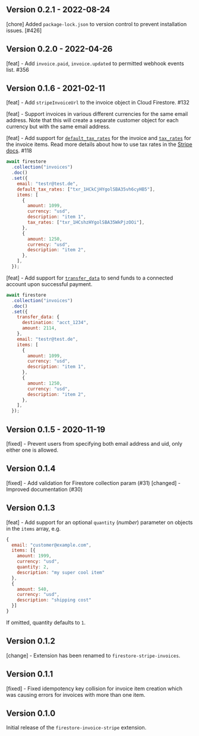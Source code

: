 ## Version 0.2.1 - 2022-08-24
[chore] Added `package-lock.json` to version control to prevent installation issues. [#426]

## Version 0.2.0 - 2022-04-26

[feat] - Add `invoice.paid`, `invoice.updated` to permitted webhook events list. #356

## Version 0.1.6 - 2021-02-11

[feat] - Add `stripeInvoiceUrl` to the invoice object in Cloud Firestore. #132

[feat] - Support invoices in various different currencies for the same email address. Note that this will create a separate customer object for each currency but with the same email address.

[feat] - Add support for [`default_tax_rates`](https://stripe.com/docs/api/invoices/create#create_invoice-default_tax_rates) for the invoice and [`tax_rates`](https://stripe.com/docs/api/invoiceitems/create#create_invoiceitem-tax_rates) for the invoice items. Read more details about how to use tax rates in the [Stripe docs](https://stripe.com/docs/billing/taxes/tax-rates). #118

```js
await firestore
  .collection("invoices")
  .doc()
  .set({
    email: "testr@test.de",
    default_tax_rates: ["txr_1HCkCjHYgolSBA35vh6cyHB5"],
    items: [
      {
        amount: 1099,
        currency: "usd",
        description: "item 1",
        tax_rates: ["txr_1HCshzHYgolSBA35WkPjzOOi"],
      },
      {
        amount: 1250,
        currency: "usd",
        description: "item 2",
      },
    ],
  });
```

[feat] - Add support for [`transfer_data`](https://stripe.com/docs/api/invoices/create#create_invoice-transfer_data) to send funds to a connected account upon successful payment.

```js
await firestore
  .collection("invoices")
  .doc()
  .set({
    transfer_data: {
      destination: "acct_1234",
      amount: 2114,
    },
    email: "testr@test.de",
    items: [
      {
        amount: 1099,
        currency: "usd",
        description: "item 1",
      },
      {
        amount: 1250,
        currency: "usd",
        description: "item 2",
      },
    ],
  });
```

## Version 0.1.5 - 2020-11-19

[fixed] - Prevent users from specifying both email address and uid, only either one is allowed.

## Version 0.1.4

[fixed] - Add validation for Firestore collection param (#31)
[changed] - Improved documentation (#30)

## Version 0.1.3

[feat] - Add support for an optional `quantity` (_number_) parameter on objects in the `items` array, e.g.

```js
{
  email: "customer@example.com",
  items: [{
    amount: 1999,
    currency: "usd",
    quantity: 2,
    description: "my super cool item"
  },
  {
    amount: 540,
    currency: "usd",
    description: "shipping cost"
  }]
}
```

If omitted, quantity defaults to `1`.

## Version 0.1.2

[change] - Extension has been renamed to `firestore-stripe-invoices`.

## Version 0.1.1

[fixed] - Fixed idempotency key collision for invoice item creation which was causing errors for invoices with more than one item.

## Version 0.1.0

Initial release of the `firestore-invoice-stripe` extension.
